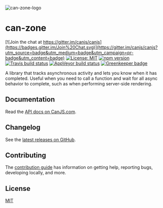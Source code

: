![can-zone-logo](https://cloud.githubusercontent.com/assets/361671/14564599/4249847e-02f5-11e6-8704-13fca28a9426.png)

# can-zone

[![Join the chat at https://gitter.im/canjs/canjs](https://badges.gitter.im/Join%20Chat.svg)](https://gitter.im/canjs/canjs?utm_source=badge&utm_medium=badge&utm_campaign=pr-badge&utm_content=badge)
[![License: MIT](https://img.shields.io/badge/license-MIT-blue.svg)](https://github.com/canjs/can-zone/blob/master/license.md)
[![npm version](https://badge.fury.io/js/can-zone.svg)](https://www.npmjs.com/package/can-zone)
[![Travis build status](https://travis-ci.org/canjs/can-zone.svg?branch=master)](https://travis-ci.org/canjs/can-zone)
[![AppVeyor build status](https://ci.appveyor.com/api/projects/status/github/canjs/can-zone?branch=master&svg=true)](https://ci.appveyor.com/project/matthewp/can-zone)
[![Greenkeeper badge](https://badges.greenkeeper.io/canjs/can-zone.svg)](https://greenkeeper.io/)

A library that tracks asynchronous activity and lets you know when it has completed. Useful when you need to call a function and wait for all async behavior to complete, such as when performing server-side rendering.

## Documentation

Read the [API docs on CanJS.com](https://canjs.com/doc/can-zone.html).

## Changelog

See the [latest releases on GitHub](https://github.com/canjs/can-zone/releases).

## Contributing

The [contribution guide](https://github.com/canjs/can-zone/blob/master/CONTRIBUTING.md) has information on getting help, reporting bugs, developing locally, and more.

## License

[MIT](https://github.com/canjs/can-zone/blob/master/LICENSE.md)
